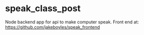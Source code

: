 # speak_class_post
Node backend app for api to make computer speak. Front end at: https://github.com/jakeboyles/speak_frontend
